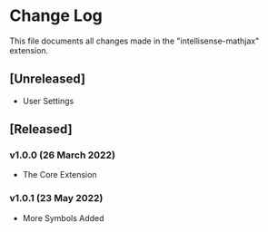 # Change Log

This file documents all changes made in the "intellisense-mathjax" extension.

## [Unreleased]

- User Settings

## [Released]

### v1.0.0 (26 March 2022)
- The Core Extension

### v1.0.1 (23 May 2022)
- More Symbols Added